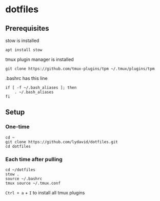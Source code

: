# dotfiles

## Prerequisites

stow is installed
```
apt install stow
```

tmux plugin manager is installed
```
git clone https://github.com/tmux-plugins/tpm ~/.tmux/plugins/tpm
```

.bashrc has this line
```
if [ -f ~/.bash_aliases ]; then
    . ~/.bash_aliases
fi
```

## Setup

### One-time

```
cd ~
git clone https://github.com/lydavid/dotfiles.git
cd dotfiles
```

### Each time after pulling

```
cd ~/dotfiles
stow .
source ~/.bashrc
tmux source ~/.tmux.conf
```

`Ctrl + a` + `I` to install all tmux plugins
